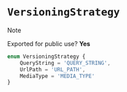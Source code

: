 # `VersioningStrategy`

> [!NOTE]
> Exported for public use? **Yes**

```typescript
enum VersioningStrategy {
    QueryString = 'QUERY_STRING',
    UrlPath = 'URL_PATH',
    MediaType = 'MEDIA_TYPE'
}
```
